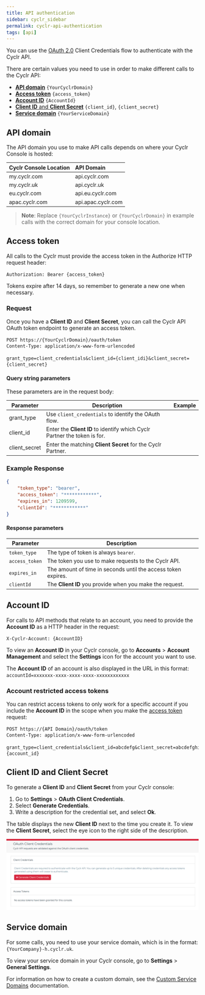 ```yaml
---
title: API authentication
sidebar: cyclr_sidebar
permalink: cyclr-api-authentication
tags: [api]
---
```


You can use the [OAuth 2.0](https://oauth.net/2/) Client Credentials flow to authenticate with the Cyclr API.

There are certain values you need to use in order to make different calls to the Cyclr API:

*  [**API domain**](#api-domain) `{YourCyclrDomain}`
*  [**Access token**](#access-token) `{access_token}`
*  [**Account ID**](#account-id) `{AccountId}`
*  [**Client ID** and **Client Secret**](#client-id-and-client-secret) `{client_id}`, `{client_secret}`
*  [**Service domain**](#service-domain) `{YourServiceDomain}`

## API domain

The API domain you use to make API calls depends on where your Cyclr Console is hosted: 

| **Cyclr Console Location** | **API Domain**             |
|:---------------------------|:---------------------------|
| my.cyclr.com               | api.cyclr.com      |
| my.cyclr.uk                | api.cyclr.uk       |
| eu.cyclr.com               | api.eu.cyclr.com   |
| apac.cyclr.com             | api.apac.cyclr.com |


>  **Note**: Replace `{YourCyclrInstance}` or `{YourCyclrDomain}` in example calls with the correct domain for your console location.

## Access token

All calls to the Cyclr must provide the access token in the Authorize HTTP request header:

````http
Authorization: Bearer {access_token}
````

Tokens expire after 14 days, so remember to generate a new one when necessary.

### Request
Once you have a **Client ID** and **Client Secret**, you can call the Cyclr API OAuth token endpoint to generate an access token.

```http
POST https://{YourCyclrDomain}/oauth/token
Content-Type: application/x-www-form-urlencoded

grant_type=client_credentials&client_id={client_idi}&client_secret={client_secret}
```

#### Query string parameters

These parameters are in the request body:

| Parameter | Description | Example |
| --- | --- | --- |
| grant_type | Use `client_credentials` to identify the OAuth flow. |
| client_id | Enter the **Client ID** to identify which Cyclr Partner the token is for. |
| client_secret | Enter the matching **Client Secret** for the Cyclr Partner. |

### Example Response

```json
{
    "token_type": "bearer",
    "access_token": "************",
    "expires_in": 1209599,
    "clientId": "************"
}
```

#### Response parameters

| Parameter | Description |
| --- | --- |
| `token_type` | The type of token is always `bearer`. |
| `access_token` | The token you use to make requests to the Cyclr API. |
| `expires_in` | The amount of time in seconds until the access token expires. |
| `clientId` | The **Client ID** you provide when you make the request. |

## Account ID

For calls to API methods that relate to an account, you need to provide the **Account ID**  as a HTTP header in the request:

````http
X-Cyclr-Account: {AccountID}
````

To view an **Account ID** in your Cyclr console, go to **Accounts** > **Account Management** and select the **Settings** icon for the account you want to use.

The **Account ID** of an account is also displayed in the URL in this format: `accountId=xxxxxxx-xxxx-xxxx-xxxx-xxxxxxxxxxxx`

### Account restricted access tokens

You can restrict access tokens to only work for a specific account if you include the **Account ID** in the scope when you make the [access token](#access-token) request:

```http
POST https://{API Domain}/oauth/token
Content-Type: application/x-www-form-urlencoded

grant_type=client_credentials&client_id=abcdefg&client_secret=abcdefghij123&scope=account:{account_id}
```

## Client ID and Client Secret

To generate a **Client ID** and **Client Secret** from your Cyclr console:

1.  Go to **Settings** > **OAuth Client Credentials**.
2.  Select **Generate Credentials**.
3.  Write a description for the credential set, and select **Ok**.

The table displays the new **Client ID** next to the time you create it. To view the **Client Secret**, select the eye icon to the right side of the description.

![Cyclr Console OAuth Client Credentials](./images/cyclr-api-client-credentials.png)

## Service domain

For some calls, you need to use your service domain, which is in the format: `{YourCompany}-h.cyclr.uk`.

To view your service domain in your Cyclr console, go to **Settings** > **General Settings**.

For information on how to create a custom domain, see the [Custom Service Domains](custom-domains) documentation.